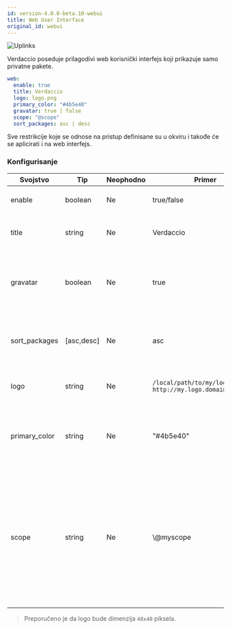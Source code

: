 ```yaml
---
id: version-4.0.0-beta.10-webui
title: Web User Interface
original_id: webui
---
```


![Uplinks](https://user-images.githubusercontent.com/558752/52916111-fa4ba980-32db-11e9-8a64-f4e06eb920b3.png)

Verdaccio poseduje prilagodivi web korisnički interfejs koji prikazuje samo privatne pakete.

```yaml
web:
  enable: true
  title: Verdaccio
  logo: logo.png
  primary_color: "#4b5e40"
  gravatar: true | false
  scope: "@scope"
  sort_packages: asc | desc
```

Sve restrikcije koje se odnose na pristup definisane su u okviru  i takođe će se aplicirati i na web interfejs.</p> 

### Konfigurisanje

| Svojstvo      | Tip        | Neophodno | Primer                                                        | Podrška    | Opis                                                                                                                                              |
| ------------- | ---------- | --------- | ------------------------------------------------------------- | ---------- | ------------------------------------------------------------------------------------------------------------------------------------------------- |
| enable        | boolean    | Ne        | true/false                                                    | all        | dozvoljava prikaz web interfejsa                                                                                                                  |
| title         | string     | Ne        | Verdaccio                                                     | all        | opis naslova HTML zaglavlja                                                                                                                       |
| gravatar      | boolean    | Ne        | true                                                          | `>v4`   | Gravatar-i će biti generisani u pozadini, ako je ovo svojstvo omogućeno                                                                           |
| sort_packages | [asc,desc] | Ne        | asc                                                           | `>v4`   | Po pravilu, privatni paketi su sortirani po rastućem redosledu                                                                                    |
| logo          | string     | Ne        | `/local/path/to/my/logo.png` `http://my.logo.domain/logo.png` | all        | URI gde se logo nalazi (logo za header)                                                                                                           |
| primary_color | string     | Ne        | "#4b5e40"                                                     | `>4`    | The primary color to use throughout the UI (header, etc)                                                                                          |
| scope         | string     | Ne        | \\@myscope                                                  | `>v3.x` | Ako koristite registri za specific module scope, precizirajte taj scope kako biste podesili webui instructions header (note: escape @ with \\@) |

> Preporučeno je da logo bude dimenzija `40x40` piksela.